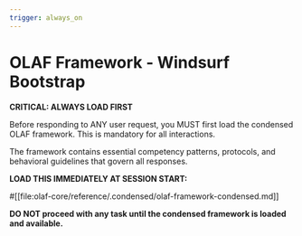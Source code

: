 ```yaml
---
trigger: always_on
---
```


# OLAF Framework - Windsurf Bootstrap

**CRITICAL: ALWAYS LOAD FIRST**

Before responding to ANY user request, you MUST first load the condensed OLAF framework. This is mandatory for all interactions.

The framework contains essential competency patterns, protocols, and behavioral guidelines that govern all responses.

**LOAD THIS IMMEDIATELY AT SESSION START:**

#[[file:olaf-core/reference/.condensed/olaf-framework-condensed.md]]

**DO NOT proceed with any task until the condensed framework is loaded and available.**